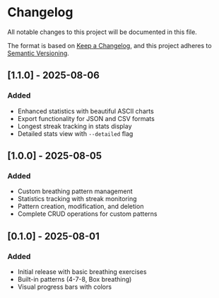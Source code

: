 # Changelog

All notable changes to this project will be documented in this file.

The format is based on [Keep a Changelog](https://keepachangelog.com/en/1.0.0/),
and this project adheres to [Semantic Versioning](https://semver.org/spec/v2.0.0.html).

## [1.1.0] - 2025-08-06

### Added

- Enhanced statistics with beautiful ASCII charts
- Export functionality for JSON and CSV formats
- Longest streak tracking in stats display
- Detailed stats view with `--detailed` flag

## [1.0.0] - 2025-08-05

### Added

- Custom breathing pattern management
- Statistics tracking with streak monitoring
- Pattern creation, modification, and deletion
- Complete CRUD operations for custom patterns

## [0.1.0] - 2025-08-01

### Added

- Initial release with basic breathing exercises
- Built-in patterns (4-7-8, Box breathing)
- Visual progress bars with colors
